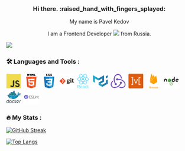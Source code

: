 <div id="header">
  <h3 align="center">Hi there. :raised_hand_with_fingers_splayed:</h3>
  <p align="center">My name is Pavel Kedov</p>
  <p align="center">I am a Frontend Developer <img src="https://media.giphy.com/media/WUlplcMpOCEmTGBtBW/giphy.gif" width="30"> from Russia.</p>
  <img src="https://media.giphy.com/media/M9gbBd9nbDrOTu1Mqx/giphy.gif" width="100"/>
</div>
<div>
  
  ### :hammer_and_wrench: Languages and Tools :
  
  <div>
  <img src="https://github.com/devicons/devicon/blob/master/icons/javascript/javascript-original.svg" title="JavaScript" alt="JavaScript" width="40" height="40"/>&nbsp;
  <img src="https://github.com/devicons/devicon/blob/master/icons/html5/html5-original-wordmark.svg" title="HTML5" alt="HTML5" width="40" height="40"/>&nbsp;
  <img src="https://github.com/devicons/devicon/blob/master/icons/css3/css3-original-wordmark.svg" title="css3" alt="css3" width="40" height="40"/>&nbsp;
  <img src="https://github.com/devicons/devicon/blob/master/icons/git/git-original-wordmark.svg" title="Git" alt="Git" width="40" height="40"/>
  <img src="https://github.com/devicons/devicon/blob/master/icons/react/react-original-wordmark.svg" title="React" alt="React" width="40" height="40"/>&nbsp;
  <img src="https://github.com/devicons/devicon/blob/master/icons/materialui/materialui-original.svg" title="Material UI" alt="Material UI" width="40" height="40"/>&nbsp;
  <img src="https://github.com/devicons/devicon/blob/master/icons/redux/redux-original.svg" title="Redux" alt="Redux " width="40" height="40"/>&nbsp;
    <img src="https://github.com/devicons/devicon/blob/master/icons/mobx/mobx-plain.svg" title="Redux" alt="Redux " width="40" height="40"/>&nbsp;
  <img src="https://github.com/devicons/devicon/blob/master/icons/firebase/firebase-plain-wordmark.svg" title="Firebase" alt="Firebase" width="40" height="40"/>&nbsp;
  <img src="https://github.com/devicons/devicon/blob/master/icons/nodejs/nodejs-original-wordmark.svg" title="NodeJS" alt="NodeJS" width="40" height="40"/>&nbsp;
  <img src="https://github.com/devicons/devicon/blob/master/icons/docker/docker-original-wordmark.svg" title="docker" alt="docker" width="40" height="40"/>&nbsp;
  <img src="https://github.com/devicons/devicon/blob/master/icons/eslint/eslint-original-wordmark.svg" title="eslint" alt="eslint" width="40" height="40"/>&nbsp;
</div>
</div>

### :fire: My Stats :

[![GitHub Streak](https://streak-stats.demolab.com?user=pavelk96&theme=noctis-minimus&hide_border=true)](https://git.io/streak-stats)

[![Top Langs](https://github-readme-stats.vercel.app/api/top-langs/?username=pavelk96&layout=compact&theme=vision-friendly-dark)](https://github.com/anuraghazra/github-readme-stats)
